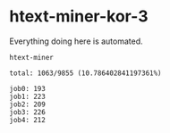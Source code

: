 # htext-miner-kor-3

Everything doing here is automated.

```
htext-miner

total: 1063/9855 (10.786402841197361%)

job0: 193
job1: 223
job2: 209
job3: 226
job4: 212
```